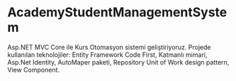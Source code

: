 # AcademyStudentManagementSystem
Asp.NET MVC Core ile Kurs Otomasyon sistemi geliştiriyoruz.
Projede kullanılan teknolojiler: Entity Framework Code First, Katmanlı mimari, Asp.Net Identity, AutoMaper paketi, Repository Unit of Work design pattern, View
Component.


